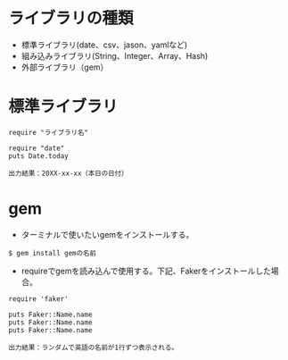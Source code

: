 # ライブラリの種類
- 標準ライブラリ(date、csv、jason、yamlなど)
- 組み込みライブラリ(String、Integer、Array、Hash)
- 外部ライブラリ（gem）

# 標準ライブラリ
```
require "ライブラリ名"
```
```
require "date"
puts Date.today

出力結果：20XX-xx-xx（本日の日付）
```

# gem
- ターミナルで使いたいgemをインストールする。
```
$ gem install gemの名前
```

- requireでgemを読み込んで使用する。下記、Fakerをインストールした場合。
```
require 'faker'

puts Faker::Name.name
puts Faker::Name.name
puts Faker::Name.name

出力結果：ランダムで英語の名前が1行ずつ表示される。
```
